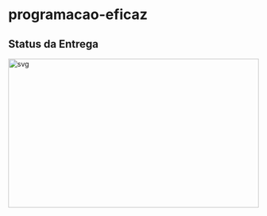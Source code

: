 # programacao-eficaz
## Status da Entrega
<img 
    src="http://3.130.178.228/progeficaz/Projeto1/svg/insper-classroom/progeficaz-projeto1-Lara70987" 
    alt="svg" 
    width="100%" 
    height="300px"
/>